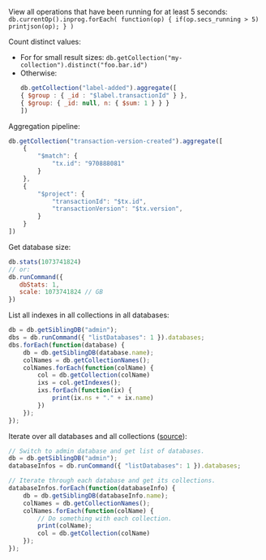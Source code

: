 View all operations that have been running for at least 5 seconds:
`db.currentOp().inprog.forEach( function(op) { if(op.secs_running > 5) printjson(op); } )`

Count distinct values:
* For for small result sizes: `db.getCollection("my-collection").distinct("foo.bar.id")`
* Otherwise:
    ```js
    db.getCollection("label-added").aggregate([
    { $group : { _id : "$label.transactionId" } },
    { $group: { _id: null, n: { $sum: 1 } } }
    ])
    ```

Aggregation pipeline:
```js
db.getCollection("transaction-version-created").aggregate([
    {
        "$match": {
            "tx.id": "970888081"
        }
    },
    {
        "$project": {
            "transactionId": "$tx.id",
            "transactionVersion": "$tx.version",
        }
    }
])
```

Get database size:
```js
db.stats(1073741824)
// or:
db.runCommand({
   dbStats: 1,
   scale: 1073741824 // GB
})
```

List all indexes in all collections in all databases:
```js
db = db.getSiblingDB("admin");
dbs = db.runCommand({ "listDatabases": 1 }).databases;
dbs.forEach(function(database) {
    db = db.getSiblingDB(database.name);
    colNames = db.getCollectionNames();
    colNames.forEach(function(colName) {
        col = db.getCollection(colName)
        ixs = col.getIndexes();
        ixs.forEach(function(ix) {
            print(ix.ns + "." + ix.name)
        })
    });
});
```

Iterate over all databases and all collections ([source](https://stackoverflow.com/a/29611157/13314015)):
```js
// Switch to admin database and get list of databases.
db = db.getSiblingDB("admin");
databaseInfos = db.runCommand({ "listDatabases": 1 }).databases;

// Iterate through each database and get its collections.
databaseInfos.forEach(function(databaseInfo) {
    db = db.getSiblingDB(databaseInfo.name);
    colNames = db.getCollectionNames();
    colNames.forEach(function(colName) {
        // Do something with each collection.
        print(colName);
        col = db.getCollection(colName)
    });
});
```
